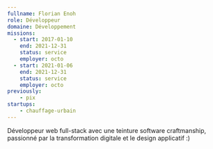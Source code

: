 ```yaml
---
fullname: Florian Enoh
role: Développeur
domaine: Développement
missions:
  - start: 2017-01-10
    end: 2021-12-31
    status: service
    employer: octo
  - start: 2021-01-06
    end: 2021-12-31
    status: service
    employer: octo
previously:
    - pix
startups:
    - chauffage-urbain
---
```


Développeur web full-stack avec une teinture software craftmanship, passionné par la transformation digitale et le design applicatif :)

